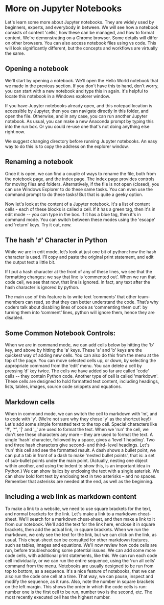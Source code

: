 # More on Jupyter Notebooks

Let's learn some more about Jupyter notebooks. 
They are widely used by beginners, experts, and everybody in between. 
We will see how a notebook consists of content 'cells', how these can be managed, and how to format content. 
We're demonstrating on a Chrome browser. 
Some details will differ on other browsers.
You can also access notebook files using vs code. 
This will look significantly different, but the concepts and workflows are virtually the same. 

## Opening a notebook 

We'll start by opening a notebook. 
We'll open the Hello World notebook that we made in the previous section. 
If you don't have this to hand, don't worry, you can start with a new notebook and type this in again.
It's helpful to locate this notebook in a Windows explorer window. 

If you have Jupyter notebooks already open, and this notepad location is accessible by Jupyter, then you can navigate directly in this folder, and open the file. 
Otherwise, and in any case, you can run another Jupyter notebook. 
As usual, you can make a new Anaconda prompt by typing this into the run box. 
Or you could re-use one that's not doing anything else right now. 


We suggest changing directory before running Jupyter notebooks. 
An easy way to do this is to copy the address on the explorer window. 

## Renaming a notebook

Once it is open, we can find a couple of ways to rename the file, both from the notebook page, and the index page. 
The index page provides controls for moving files and folders. 
Alternatively, if the file is not open (closed), you can use Windows Explorer to do these same tasks. 
You can even use the command prompt to do these tasks! 
But that is quite a geeky option. 


Now let's look at the content of a Jupyter notebook. 
It's a list of content cells - each of these blocks is called a cell. 
If it has a green tag, then it's in edit mode -- you can type in the box. 
If it has a blue tag, then it's in command mode. 
You can switch between these modes using the 'escape' and 'return' keys. 
Try it out, now.

## The hash '`#`' Character in Python 

While we are in edit mode, let’s look at just one bit of python: how the hash character is used. 
I’ll copy and paste the original print statement, and edit the output text a little bit.

If I put a hash character at the front of any of these lines, we see that the formatting changes: 
we say that line is ‘commented out’. When we run that code cell, we see that now, that line is ignored. 
In fact, any text after the hash character is ignored by python. 

The main use of this feature is to write text ‘comments’ that other team-members can read, 
so that they can better understand the code. 
That’s why coders talk about disabling lines of code as ‘commenting them out’: 
by turning them into ‘comment’ lines, python will ignore them, hence they are disabled.

## Some Common Notebook Controls:

When we are in command mode, we can add cells below by hitting the 'b' key, and above by hitting the 'a' keys. 
These 'a' and 'b' keys are the quickest way of adding new cells. 
You can also do this from the menu at the top of the page. 
You can move selected cells up, or down, by selecting the appropriate command from the ‘edit’ menu. 
You can delete a cell by pressing ‘d’ key twice. 
The cells we have added so far are called 'code' cells -- they contain Python code. 
Another type of cell is called 'markdown'. 
These cells are designed to hold formatted text content, including headings, lists, tables, images, source code snippets and equations. 

## Markdown cells

When in command mode, we can switch the cell to markdown with 'm', and to code with 'y'. 
(We’re not sure why they chose 'y' as the shortcut key!)
Let's add some simple formatted text to the top cell. Special characters like '#', '*', '|' and '_' are used to format the text. 
When we 'run' the cell, we don't see these characters any more – they are used to format the text.
A single 'hash' character, followed by a space, gives a 'level 1 heading'. 
Two and three hash characters give second- and third- level headings. 
Let's 'run' this cell and see the formatted result.
A dash shows a bullet point, we can put a tab in front of a dash to make 'nested bullet points', that is: a set of sub-bullet points under the main point. 
(Actually, nesting one object within another, and using the indent to show this, is an important idea in Python.)
We can show italics by enclosing the text with a single asterisk. 
We can show bold font text by enclosing text in two asterisks – and no spaces. 
Remember that asterisks are needed at the end, as well as the beginning. 

## Including a web link as markdown content 

To make a link to a website, we need to use square brackets for the text, and normal brackets for the link. 
Let's make a link to a markdown cheat-sheet. 
We'll search for a markdown cheat-sheet, and then make a link to it from our notebook. 
We'll add the text for the link here, enclose it in square brackets, then add the actual link, in square brackets. 
When we run the markdown, we only see the text for the link, but we can click on the link, as usual. 
This cheat-sheet can be consulted for other markdown features, such as tables, images and equations.
We'll now review how code cells are run, before troubleshooting some potential issues. 
We can add some more code cells, with additional print statements, like this. 
We can run each code cell individually, or we can run the entire sequence, using the 'run all cells' command from the menu.
Notebooks are usually designed to be run from top to bottom, as a sequence. 
It's a nice feature of notebooks, that we can also run the code one cell at a time. 
That way, we can pause, inspect and  modify the sequence, as it runs. 
Also, note the number in square brackets on the left margin. 
This shows the order in which the code cells is run: number one is the first cell to be run, number two is the second, etc. 
The most recently executed cell has the highest number. 
